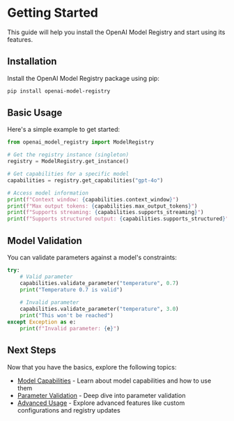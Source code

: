 # Getting Started

This guide will help you install the OpenAI Model Registry and start using its features.

## Installation

Install the OpenAI Model Registry package using pip:

```bash
pip install openai-model-registry
```

## Basic Usage

Here's a simple example to get started:

```python
from openai_model_registry import ModelRegistry

# Get the registry instance (singleton)
registry = ModelRegistry.get_instance()

# Get capabilities for a specific model
capabilities = registry.get_capabilities("gpt-4o")

# Access model information
print(f"Context window: {capabilities.context_window}")
print(f"Max output tokens: {capabilities.max_output_tokens}")
print(f"Supports streaming: {capabilities.supports_streaming}")
print(f"Supports structured output: {capabilities.supports_structured}")
```

## Model Validation

You can validate parameters against a model's constraints:

```python
try:
    # Valid parameter
    capabilities.validate_parameter("temperature", 0.7)
    print("Temperature 0.7 is valid")
    
    # Invalid parameter
    capabilities.validate_parameter("temperature", 3.0)
    print("This won't be reached")
except Exception as e:
    print(f"Invalid parameter: {e}")
```

## Next Steps

Now that you have the basics, explore the following topics:

- [Model Capabilities](model-capabilities.md) - Learn about model capabilities and how to use them
- [Parameter Validation](parameter-validation.md) - Deep dive into parameter validation
- [Advanced Usage](advanced-usage.md) - Explore advanced features like custom configurations and registry updates
